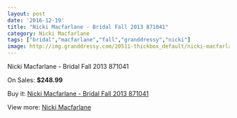 ```yaml
---
layout: post
date: '2016-12-19'
title: "Nicki Macfarlane - Bridal Fall 2013 871041"
category: Nicki Macfarlane
tags: ["bridal","macfarlane","fall","granddressy","nicki"]
image: http://img.granddressy.com/20511-thickbox_default/nicki-macfarlane-bridal-fall-2013-871041.jpg
---
```

Nicki Macfarlane - Bridal Fall 2013 871041

On Sales: **$248.99**
<a href="https://www.granddressy.com/en/nicki-macfarlane/19487-nicki-macfarlane-bridal-fall-2013-871041.html"><amp-img layout="responsive" width="600" height="600" src="//img.granddressy.com/20511-thickbox_default/nicki-macfarlane-bridal-fall-2013-871041.jpg" alt="Nicki Macfarlane - Bridal Fall 2013 871041 0" /></a>

Buy it: [Nicki Macfarlane - Bridal Fall 2013 871041](https://www.granddressy.com/en/nicki-macfarlane/19487-nicki-macfarlane-bridal-fall-2013-871041.html "Nicki Macfarlane - Bridal Fall 2013 871041")

View more: [Nicki Macfarlane](https://www.granddressy.com/en/463-nicki-macfarlane "Nicki Macfarlane")